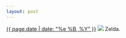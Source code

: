 ```yaml
---
layout: post
---
```


<p>
  <time><a href="/359">{{ page.date | date: "%e %B, %Y" }}</a></time>
  <a href="/359"><img src="{{ site.assets_url }}/359.jpg"/></a>
  <span>Zelda.</span>
</p>
